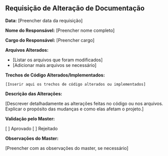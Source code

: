 ## Requisição de Alteração de Documentação

**Data:** [Preencher data da requisição]

**Nome do Responsável:** [Preencher nome completo]

**Cargo do Responsável:** [Preencher cargo]

**Arquivos Alterados:**

-   [Listar os arquivos que foram modificados]
-   [Adicionar mais arquivos se necessário]

**Trechos de Código Alterados/Implementados:**
```
[Inserir aqui os trechos de código alterados ou implementados]
```
**Descrição das Alterações:**

[Descrever detalhadamente as alterações feitas no código ou nos arquivos. Explicar o propósito das mudanças e como elas afetam o projeto.]

**Validação pelo Master:**

[ ] Aprovado
[ ] Rejeitado

**Observações do Master:**

[Preencher com as observações do master, se necessário]